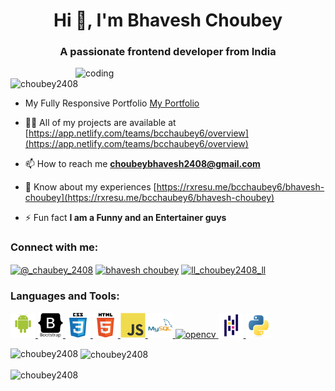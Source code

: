 <h1 align="center">Hi 👋, I'm Bhavesh Choubey</h1>
<h3 align="center">A passionate frontend developer from India</h3>

<img align="right" alt="coding" width="400" src="https://media1.giphy.com/media/qgQUggAC3Pfv687qPC/giphy.gif">

<p align="left"> <img src="https://komarev.com/ghpvc/?username=choubey2408&label=Profile%20views&color=0e75b6&style=flat" alt="choubey2408" /> </p>

- My Fully Responsive Portfolio [My Portfolio](https://myportfoliobhaveshchoubey.netlify.app)

- 👨‍💻 All of my projects are available at [https://app.netlify.com/teams/bcchaubey6/overview](https://app.netlify.com/teams/bcchaubey6/overview)

- 📫 How to reach me **choubeybhavesh2408@gmail.com**

- 📄 Know about my experiences [https://rxresu.me/bcchaubey6/bhavesh-choubey](https://rxresu.me/bcchaubey6/bhavesh-choubey)

- ⚡ Fun fact **I am a Funny and an Entertainer guys**

<h3 align="left">Connect with me:</h3>
<p align="left">
<a href="https://twitter.com/@_chaubey_2408" target="blank"><img align="center" src="https://raw.githubusercontent.com/rahuldkjain/github-profile-readme-generator/master/src/images/icons/Social/twitter.svg" alt="@_chaubey_2408" height="30" width="40" /></a>
<a href="https://linkedin.com/in/bhavesh choubey" target="blank"><img align="center" src="https://raw.githubusercontent.com/rahuldkjain/github-profile-readme-generator/master/src/images/icons/Social/linked-in-alt.svg" alt="bhavesh choubey" height="30" width="40" /></a>
<a href="https://instagram.com/ll_choubey2408_ll" target="blank"><img align="center" src="https://raw.githubusercontent.com/rahuldkjain/github-profile-readme-generator/master/src/images/icons/Social/instagram.svg" alt="ll_choubey2408_ll" height="30" width="40" /></a>
</p>

<h3 align="left">Languages and Tools:</h3>
<p align="left"> <a href="https://developer.android.com" target="_blank" rel="noreferrer"> <img src="https://raw.githubusercontent.com/devicons/devicon/master/icons/android/android-original-wordmark.svg" alt="android" width="40" height="40"/> </a> <a href="https://getbootstrap.com" target="_blank" rel="noreferrer"> <img src="https://raw.githubusercontent.com/devicons/devicon/master/icons/bootstrap/bootstrap-plain-wordmark.svg" alt="bootstrap" width="40" height="40"/> </a> <a href="https://www.w3schools.com/css/" target="_blank" rel="noreferrer"> <img src="https://raw.githubusercontent.com/devicons/devicon/master/icons/css3/css3-original-wordmark.svg" alt="css3" width="40" height="40"/> </a> <a href="https://www.w3.org/html/" target="_blank" rel="noreferrer"> <img src="https://raw.githubusercontent.com/devicons/devicon/master/icons/html5/html5-original-wordmark.svg" alt="html5" width="40" height="40"/> </a> <a href="https://developer.mozilla.org/en-US/docs/Web/JavaScript" target="_blank" rel="noreferrer"> <img src="https://raw.githubusercontent.com/devicons/devicon/master/icons/javascript/javascript-original.svg" alt="javascript" width="40" height="40"/> </a> <a href="https://www.mysql.com/" target="_blank" rel="noreferrer"> <img src="https://raw.githubusercontent.com/devicons/devicon/master/icons/mysql/mysql-original-wordmark.svg" alt="mysql" width="40" height="40"/> </a> <a href="https://opencv.org/" target="_blank" rel="noreferrer"> <img src="https://www.vectorlogo.zone/logos/opencv/opencv-icon.svg" alt="opencv" width="40" height="40"/> </a> <a href="https://pandas.pydata.org/" target="_blank" rel="noreferrer"> <img src="https://raw.githubusercontent.com/devicons/devicon/2ae2a900d2f041da66e950e4d48052658d850630/icons/pandas/pandas-original.svg" alt="pandas" width="40" height="40"/> </a> <a href="https://www.python.org" target="_blank" rel="noreferrer"> <img src="https://raw.githubusercontent.com/devicons/devicon/master/icons/python/python-original.svg" alt="python" width="40" height="40"/> </a> </p>

<p><img align="left" src="https://github-readme-stats.vercel.app/api/top-langs?username=choubey2408&show_icons=true&locale=en&layout=compact" alt="choubey2408" /></p>

<p>&nbsp;<img align="center" src="https://github-readme-stats.vercel.app/api?username=choubey2408&show_icons=true&locale=en" alt="choubey2408" /></p>

<p><img align="center" src="https://github-readme-streak-stats.herokuapp.com/?user=choubey2408&" alt="choubey2408" /></p>
